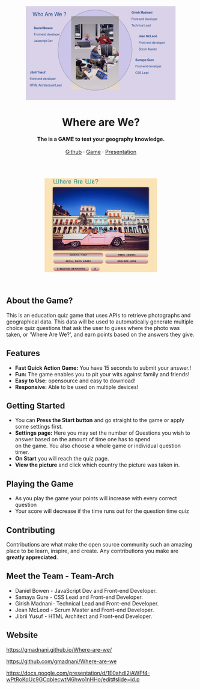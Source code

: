
<div align="center">
  <img src="Assets/Images/Team-Arch.jpeg" alt="Team-Arch" width="400" height="250">
</div>


<h1 align="center">Where are We?</h1>
  <p align="center">
    <strong>The is a GAME to test your geography knowledge.</strong>
    <br />
    <br />
    <a href="https://github.com/gmadnani/Where-are-we">Github</a>
    ·
    <a href="https://gmadnani.github.io/Where-are-we/">Game</a>
    ·
    <a href="https://docs.google.com/presentation/d/1E0ahdI2iAWFf4-wPtRoKqUc9GCqblecwtM6hwo1nHHo/edit#slide=id.p">Presentation</a>
  </p>
</h1>
<br/><br/>

<!-- Preview -->
<p align="center">
  <a href="">
    <img src="Assets/Images/game.png" width="300" height="250"/>
  </a>
</p>
<br/>


## About the Game?

This is an education quiz game that uses APIs to retrieve photographs and geographical data. This data will be used to automatically generate multiple choice quiz questions that ask the user to guess where the photo was taken, or 'Where Are We?', and earn points based on the answers they give. 


## Features

- **Fast Quick Action Game:** You have 15 seconds to submit your answer.!
- **Fun:** The game enables you to pit your wits against family and friends!
- **Easy to Use:** opensource and easy to download!
- **Responsive:** Able to be used on multiple devices!


## Getting Started
- You can **Press the Start button** and go straight to the game or apply some settings first.
- **Settings page:**  Here you may set the number of Questions you wish to answer based on the amount of time one has to spend  
  on the game. You also choose a whole game or individual question timer.
- **On Start** you will reach the quiz page.
- **View the picture** and click which country the picture was taken in.



## Playing the Game
- As you play the game your points will increase with every correct question
- Your score will decrease if the time runs out for the question time quiz




## Contributing

Contributions are what make the open source community such an amazing place to be learn, inspire, and create. Any contributions you make are **greatly appreciated**.


## Meet the Team - Team-Arch


- Daniel Bowen - JavaScript Dev and Front-end Developer.
- Samaya Gure - CSS Lead and Front-end Developer.
- Girish Madnani- Technical Lead and Front-end Developer.
- Jean McLeod - Scrum Master and Front-end Developer.
- Jibril Yusuf - HTML Architect and Front-end Developer.


## Website
https://gmadnani.github.io/Where-are-we/

https://github.com/gmadnani/Where-are-we

https://docs.google.com/presentation/d/1E0ahdI2iAWFf4-wPtRoKqUc9GCqblecwtM6hwo1nHHo/edit#slide=id.p